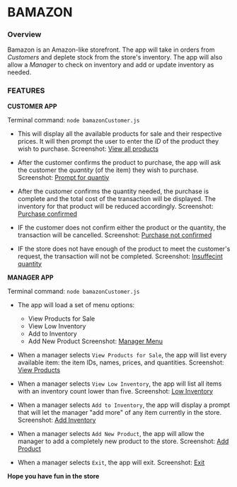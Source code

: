# BAMAZON

### Overview

Bamazon is an Amazon-like storefront. The app will take in orders from _Customers_ and deplete stock from the store's inventory. The app will also allow a _Manager_ to check on inventory and add or update inventory as needed.

### FEATURES

**CUSTOMER APP**

Terminal command: `node bamazonCustomer.js`

* This will display all the available products for sale and their respective prices. It will then prompt the user to enter the _ID_ of the product they wish to purchase.
Screenshot:    [View all products](Images\customer_productView.PNG)

* After the customer confirms the product to purchase, the app will ask the customer the _quantity_ (of the item) they wish to purchase.
Screenshot:    [Prompt for quantiy](Images\customer_quantityView.PNG)

* After the customer confirms the quantity needed, the purchase is complete and the total cost of the transaction will be displayed. The inventory for that product will be reduced accordingly.
Screenshot:    [Purchase confirmed](Images\customer_purchasedView.PNG)

* IF the customer does not confirm either the product or the quantity, the transaction will be cancelled.
Screenshot:    [Purchase not confirmed](Images\customer_noConfirmationView.PNG)

* IF the store does not have enough of the product to meet the customer's request, the transaction will not be completed.
Screenshot:    [Insuffecint quantity](Images\customer_insufficientQuantityView.PNG)


**MANAGER APP**

Terminal command: `node bamazonCustomer.js`

* The app will load a set of menu options:

    * View Products for Sale
    * View Low Inventory
    * Add to Inventory
    * Add New Product
Screenshot:    [Manager Menu](Images\manager_mainMenuView.PNG)

* When a manager selects `View Products for Sale`, the app will list every available item: the item IDs, names, prices, and quantities.
Screenshot:    [View Products](Images\manager_viewProductsView.PNG)

* When a manager selects `View Low Inventory`, the app will list all items with an inventory count lower than five.
Screenshot:    [Low Inventory](Images\manager_lowInventoryView.PNG)

* When a manager selects `Add to Inventory`, the app will display a prompt that will let the manager "add more" of any item currently in the store.
Screenshot:    [Add Inventory](Images\manager_addInventoryView.PNG)

* When a manager selects `Add New Product`, the app will allow the manager to add a completely new product to the store.
Screenshot:    [Add Product](Images\manager_addProductView.PNG)

* When a manager selects `Exit`, the app will exit.
Screenshot:    [Exit](Images\manager_exitView.PNG)


**Hope you have fun in the store**